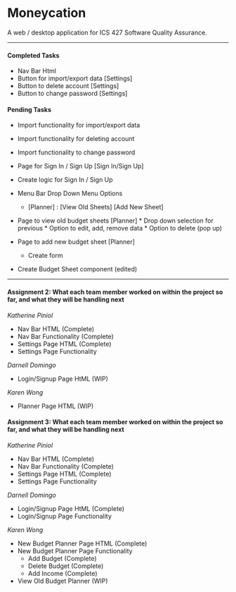# Moneycation

A web / desktop application for ICS 427 Software Quality Assurance.

- - - -

#### Completed Tasks ####

* Nav Bar Html
* Button for import/export data [Settings]
* Button to delete account [Settings]
* Button to change password [Settings]

#### Pending Tasks ####

* Import functionality for import/export data

* Import functionality for deleting account

* Import functionality to change password

* Page for Sign In / Sign Up [Sign In/Sign Up]
* Create logic for Sign In / Sign Up

* Menu Bar Drop Down Menu Options
  * [Planner] : [View Old Sheets] [Add New Sheet]

* Page to view old budget sheets [Planner]
      * Drop down selection for previous
      * Option to edit, add, remove data
      * Option to delete (pop up)

* Page to add new budget sheet [Planner]
    * Create form 

* Create Budget Sheet component (edited)


- - - -

#### Assignment 2: What each team member worked on within the project so far, and what they will be handling next ####

_Katherine Piniol_

* Nav Bar HTML (Complete)
* Nav Bar Functionality (Complete)
* Settings Page HTML (Complete)
* Settings Page Functionality

_Darnell Domingo_

* Login/Signup Page HtML (WIP)

_Karen Wong_

* Planner Page HTML (WIP)

#### Assignment 3: What each team member worked on within the project so far, and what they will be handling next ####

_Katherine Piniol_

* Nav Bar HTML (Complete)
* Nav Bar Functionality (Complete)
* Settings Page HTML (Complete)
* Settings Page Functionality

_Darnell Domingo_

* Login/Signup Page HtML (Complete)
* Login/Signup Page Functionality 

_Karen Wong_

* New Budget Planner Page HTML (Complete)
* New Budget Planner Page Functionality
  * Add Budget (Complete)
  * Delete Budget (Complete)
  * Add Income (Complete)
* View Old Budget Planner (WIP)
 
